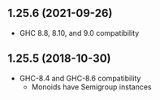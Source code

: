 ## 1.25.6 (2021-09-26)

- GHC 8.8, 8.10, and 9.0 compatibility

## 1.25.5 (2018-10-30)

- GHC-8.4 and GHC-8.6 compatibility
  - Monoids have Semigroup instances
